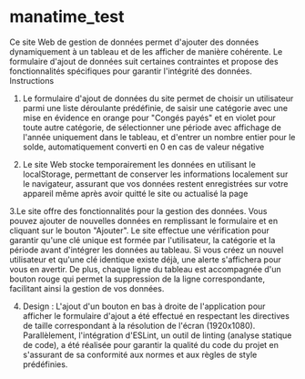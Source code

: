 # manatime_test

Ce site Web de gestion de données permet d'ajouter des données dynamiquement à un tableau et de les afficher de manière cohérente. Le formulaire d'ajout de données suit certaines contraintes et propose des fonctionnalités spécifiques pour garantir l'intégrité des données.
Instructions

1. Le formulaire d'ajout de données du site permet de choisir un utilisateur parmi une liste déroulante prédéfinie, de saisir une catégorie avec une mise en évidence en orange pour "Congés payés" et en violet pour toute autre catégorie, de sélectionner une période avec affichage de l'année uniquement dans le tableau, et d'entrer un nombre entier pour le solde, automatiquement converti en 0 en cas de valeur négative

2. Le site Web stocke temporairement les données en utilisant le localStorage, permettant de conserver les informations localement sur le navigateur, assurant que vos données restent enregistrées sur votre appareil même après avoir quitté le site ou actualisé la page

3.Le site offre des fonctionnalités pour la gestion des données. Vous pouvez ajouter de nouvelles données en remplissant le formulaire et en cliquant sur le bouton "Ajouter". Le site effectue une vérification pour garantir qu'une clé unique est formée par l'utilisateur, la catégorie et la période avant d'intégrer les données au tableau. Si vous créez un nouvel utilisateur et qu'une clé identique existe déjà, une alerte s'affichera pour vous en avertir. De plus, chaque ligne du tableau est accompagnée d'un bouton rouge qui permet la suppression de la ligne correspondante, facilitant ainsi la gestion de vos données.

4. Design : L'ajout d'un bouton en bas à droite de l'application pour afficher le formulaire d'ajout a été effectué en respectant les directives de taille correspondant à la résolution de l'écran (1920x1080). Parallèlement, l'intégration d'ESLint, un outil de linting (analyse statique de code), a été réalisée pour garantir la qualité du code du projet en s'assurant de sa conformité aux normes et aux règles de style prédéfinies.
